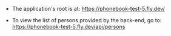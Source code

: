 - The application's root is at: https://phonebook-test-5.fly.dev/

- To view the list of persons provided by the back-end, go to: https://phonebook-test-5.fly.dev/api/persons

